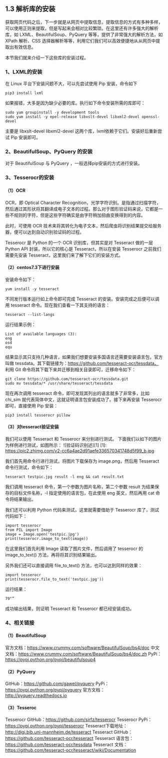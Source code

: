 ## 1.3 解析库的安装

获取网页代码之后，下一步就是从网页中提取信息，提取信息的方式有多种多样，可以使用正则来提取，但是写起来会相对比较繁琐。在这里还有许多强大的解析库，如 LXML、BeautifulSoup、PyQuery 等等，提供了非常强大的解析方法，如 XPath 解析、CSS 选择器解析等等，利用它们我们可以高效便捷地从从网页中提取出有效信息。

本节我们就来介绍一下这些库的安装过程。

### 1、LXML的安装
在 Linux 平台下安装问题不大，可以先尝试使用 Pip 安装，命令如下

`pip3 install lxml`

如果报错，大多是因为缺少必要的库。执行如下命令安装所需的库即可：

```
sudo yum groupinstall -y development tools
sudo yum install -y epel-release libxslt-devel libxml2-devel openssl-devel
```

主要是 libxslt-devel libxml2-devel 这两个库，lxml依赖于它们。安装好后重新尝试 Pip 安装即可。

### 2、BeautifulSoup、PyQuery 的安装
对于 BeautifulSoup 与 PyQuery ，一般选择pip安装的方式进行安装。

### 3、Tesserocr的安装
#### （1）OCR
OCR，即 Optical Character Recognition，光学字符识别。是指通过扫描字符，然后通过其形状将其翻译成电子文本的过程。那么对于图形验证码来说，它都是一些不规则的字符，但是这些字符确实是由字符稍加扭曲变换得到的内容。

此时，可使用 OCR 技术来将其转化为电子文本，然后爬虫将识别结果提交给服务器，便可以达到自动识别验证码的过程。

Tesserocr 是 Python 的一个 OCR 识别库，但其实是对 Tesseract 做的一层 Python API 封装，所以它的核心是 Tesseract，所以在安装 Tesserocr 之前我们需要先安装 Tesseract，这里我们来了解下它们的安装方式。

#### （2）centos7.3下进行安装
安装命令如下：

`yum install -y tesseract`

不同发行版本运行如上命令即可完成 Tesseract 的安装。安装完成之后便可以调用 tesseract 命令。现在我们查看一下其支持的语言：

`tesseract --list-langs`

运行结果示例：

```
List of available languages (3):
eng
osd
equ
```

结果显示其只支持几种语言，如果我们想要安装多国语言还需要安装语言包，官方叫做 tessdata。其下载链接为：https://github.com/tesseract-ocr/tessdata。
利用 Git 命令将其下载下来并迁移到相关目录即可，迁移命令如下：

```
git clone https://github.com/tesseract-ocr/tessdata.git
sudo mv tessdata/* /usr/share/tesseract/tessdata
```

现在再次调用 tesseract 命令，即可发现其列出的语言就多了非常多，比如 chi_sim 就代表简体中文，这就证明语言包安装成功了。接下来再安装 Tesserocr 即可，直接使用 Pip 安装：

`pip3 install tesserocr pillow`

#### （3）对tesseract验证安装

我们可以使用 Tesseract 和 Tesserocr 来分别进行测试。
下面我们以如下的图片为样例进行测试，如图所示：
![验证码识别述][1]
  [1]: https://pic2.zhimg.com/v2-cc6a4ae2d91aefe336570341748d5f99_b.jpg

我们首先用命令行进行测试，将图片下载保存为 image.png，然后用 Tesseract 命令行测试，命令如下：

`tesseract testpic.jpg result -l eng && cat result.txt`

我们调用 tesseract 命令，第一个参数为图片名称，第二个参数 result 为结果保存的目标文件名称，-l 指定使用的语言包，在此使用 eng 英文，然后再用 cat 命令将结果输出。

我们还可以利用 Python 代码来测试，这里就需要借助于 Tesserocr 库了，测试代码如下：

```
import tesserocr
from PIL import Image
image = Image.open('testpic.jpg')
print(tesserocr.image_to_text(image))
```

在这里我们首先利用 Image 读取了图片文件，然后调用了 tesserocr 的 image_to_text() 方法，再将将其识别结果输出。

另外我们还可以直接调用 file_to_text() 方法，也可以达到同样的效果：

```
import tesserocr
print(tesserocr.file_to_text('testpic.jpg'))
```

运行结果：

`79"”`

成功输出结果，则证明 Tesseract 和 Tesserocr 都已经安装成功。

### 4、相关链接
#### （1）BeautifulSoup
官方文档：https://www.crummy.com/software/BeautifulSoup/bs4/doc
中文文档：https://www.crummy.com/software/BeautifulSoup/bs4/doc.zh
PyPi：https://pypi.python.org/pypi/beautifulsoup4

#### （2）PyQuery 
GitHub：https://github.com/gawel/pyquery
PyPi：https://pypi.python.org/pypi/pyquery
官方文档：http://pyquery.readthedocs.io

#### （3）Tesseroc
Tesserocr GitHub：https://github.com/sirfz/tesserocr
Tesserocr PyPi：https://pypi.python.org/pypi/tesserocr
Tesseract下载地址：http://digi.bib.uni-mannheim.de/tesseract
Tesseract GitHub：https://github.com/tesseract-ocr/tesseract
Tesseract 语言包：https://github.com/tesseract-ocr/tessdata
Tesseract 文档：https://github.com/tesseract-ocr/tesseract/wiki/Documentation